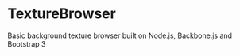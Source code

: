 TextureBrowser
==============

Basic background texture browser built on Node.js, Backbone.js and Bootstrap 3
